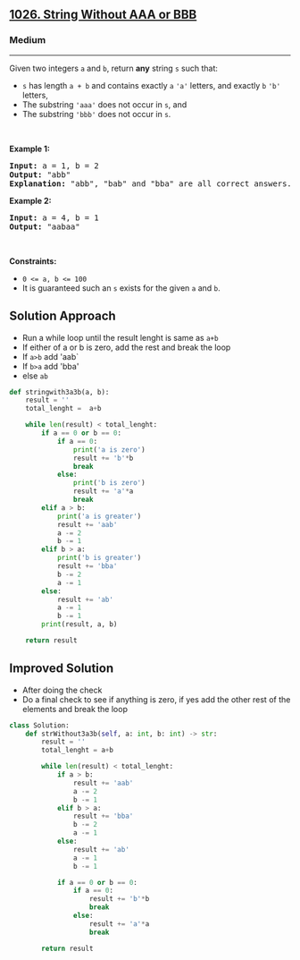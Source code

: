 <h2><a href="https://leetcode.com/problems/string-without-aaa-or-bbb/?envType=problem-list-v2&envId=greedy">1026. String Without AAA or BBB</a></h2><h3>Medium</h3><hr><p>Given two integers <code>a</code> and <code>b</code>, return <strong>any</strong> string <code>s</code> such that:</p>

<ul>
	<li><code>s</code> has length <code>a + b</code> and contains exactly <code>a</code> <code>&#39;a&#39;</code> letters, and exactly <code>b</code> <code>&#39;b&#39;</code> letters,</li>
	<li>The substring <code>&#39;aaa&#39;</code> does not occur in <code>s</code>, and</li>
	<li>The substring <code>&#39;bbb&#39;</code> does not occur in <code>s</code>.</li>
</ul>

<p>&nbsp;</p>
<p><strong class="example">Example 1:</strong></p>

<pre>
<strong>Input:</strong> a = 1, b = 2
<strong>Output:</strong> &quot;abb&quot;
<strong>Explanation:</strong> &quot;abb&quot;, &quot;bab&quot; and &quot;bba&quot; are all correct answers.
</pre>

<p><strong class="example">Example 2:</strong></p>

<pre>
<strong>Input:</strong> a = 4, b = 1
<strong>Output:</strong> &quot;aabaa&quot;
</pre>

<p>&nbsp;</p>
<p><strong>Constraints:</strong></p>

<ul>
	<li><code>0 &lt;= a, b &lt;= 100</code></li>
	<li>It is guaranteed such an <code>s</code> exists for the given <code>a</code> and <code>b</code>.</li>
</ul>


## Solution Approach 
* Run a while loop until the result lenght is same as `a+b` 
* If either of a or b is zero, add the rest and break the loop 
* If `a>b` add 'aab` 
* If `b>a` add 'bba' 
* else `ab`

```python
def stringwith3a3b(a, b):
    result = ''
    total_lenght =  a+b

    while len(result) < total_lenght:
        if a == 0 or b == 0:
            if a == 0:
                print('a is zero')
                result += 'b'*b
                break
            else:
                print('b is zero')
                result += 'a'*a
                break
        elif a > b:
            print('a is greater')
            result += 'aab'
            a -= 2
            b -= 1
        elif b > a:
            print('b is greater')
            result += 'bba'
            b -= 2
            a -= 1
        else:
            result += 'ab'
            a -= 1
            b -= 1
        print(result, a, b)

    return result
```

## Improved Solution
* After doing the check 
* Do a final check to see if anything is zero, if yes add the other rest of the elements and break the loop 

```python
class Solution:
    def strWithout3a3b(self, a: int, b: int) -> str:
        result = ''
        total_lenght = a+b

        while len(result) < total_lenght:
            if a > b:
                result += 'aab'
                a -= 2
                b -= 1
            elif b > a:
                result += 'bba'
                b -= 2
                a -= 1
            else:
                result += 'ab'
                a -= 1
                b -= 1

            if a == 0 or b == 0:
                if a == 0:
                    result += 'b'*b
                    break
                else:
                    result += 'a'*a
                    break

        return result
```
